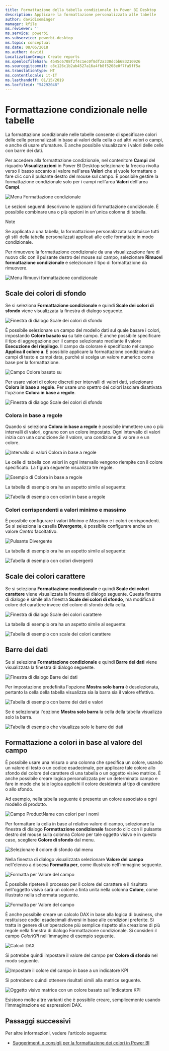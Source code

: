 ```yaml
---
title: Formattazione della tabella condizionale in Power BI Desktop
description: Applicare la formattazione personalizzata alle tabelle
author: davidiseminger
manager: kfile
ms.reviewer: ''
ms.service: powerbi
ms.subservice: powerbi-desktop
ms.topic: conceptual
ms.date: 08/06/2018
ms.author: davidi
LocalizationGroup: Create reports
ms.openlocfilehash: 4b45c6708f2f4c1ec0f8df2a330dcbb683210926
ms.sourcegitcommit: c8c126c1b2ab4527a16a4fb8f5208e0f7fa5ff5a
ms.translationtype: HT
ms.contentlocale: it-IT
ms.lasthandoff: 01/15/2019
ms.locfileid: "54292048"
---
```

# <a name="conditional-formatting-in-tables"></a>Formattazione condizionale nelle tabelle 
La formattazione condizionale nelle tabelle consente di specificare colori delle celle personalizzati in base ai valori della cella o ad altri valori o campi, e anche di usare sfumature. È anche possibile visualizzare i valori delle celle con barre dei dati. 

Per accedere alla formattazione condizionale, nel contenitore **Campi** del riquadro **Visualizzazioni** in Power BI Desktop selezionare la freccia rivolta verso il basso accanto al valore nell'area **Valori** che si vuole formattare o fare clic con il pulsante destro del mouse sul campo. È possibile gestire la formattazione condizionale solo per i campi nell'area **Valori** dell'area **Campi**.

![Menu Formattazione condizionale](media/desktop-conditional-table-formatting/table-formatting-0-popup-menu.png)

Le sezioni seguenti descrivono le opzioni di formattazione condizionale. È possibile combinare una o più opzioni in un'unica colonna di tabella.

> [!NOTE]
> Se applicata a una tabella, la formattazione personalizzata sostituisce tutti gli stili della tabella personalizzati applicati alle celle formattate in modo condizionale.

Per rimuovere la formattazione condizionale da una visualizzazione fare di nuovo clic con il pulsante destro del mouse sul campo, selezionare **Rimuovi formattazione condizionale** e selezionare il tipo di formattazione da rimuovere.

![Menu Rimuovi formattazione condizionale](media/desktop-conditional-table-formatting/table-formatting-1-remove.png)

## <a name="background-color-scales"></a>Scale dei colori di sfondo

Se si seleziona **Formattazione condizionale** e quindi **Scale dei colori di sfondo** viene visualizzata la finestra di dialogo seguente.

![Finestra di dialogo Scale dei colori di sfondo](media/desktop-conditional-table-formatting/table-formatting-1-default-dialog.png)

È possibile selezionare un campo del modello dati sul quale basare i colori, impostando **Colore basato su** su tale campo. È anche possibile specificare il tipo di aggregazione per il campo selezionato mediante il valore **Esecuzione del riepilogo**. Il campo da colorare è specificato nel campo **Applica il colore a**. È possibile applicare la formattazione condizionale a campi di testo e campi data, purché si scelga un valore numerico come base per la formattazione.

![Campo Colore basato su](media/desktop-conditional-table-formatting/table-formatting-1-apply-color-to.png)

Per usare valori di colore discreti per intervalli di valori dati, selezionare **Colora in base a regole**. Per usare uno spettro dei colori lasciare disattivata l'opzione **Colora in base a regole**. 

![Finestra di dialogo Scale dei colori di sfondo](media/desktop-conditional-table-formatting/table-formatting-1-color-by-rules-dialog.png)

### <a name="color-by-rules"></a>Colora in base a regole

Quando si seleziona **Colora in base a regole** è possibile immettere uno o più intervalli di valori, ognuno con un colore impostato.  Ogni intervallo di valori inizia con una condizione *Se il valore*, una condizione di valore *e* e un colore.

![Intervallo di valori Colora in base a regole](media/desktop-conditional-table-formatting/table-formatting-1-color-by-rules-if-value.png)

Le celle di tabella con valori in ogni intervallo vengono riempite con il colore specificato. La figura seguente visualizza tre regole.

![Esempio di Colora in base a regole](media/desktop-conditional-table-formatting/table-formatting-1-color-by-rules.png)

La tabella di esempio ora ha un aspetto simile al seguente:

![Tabella di esempio con colori in base a regole](media/desktop-conditional-table-formatting/table-formatting-1-color-by-rules-table.png)


### <a name="color-minimum-to-maximum"></a>Colori corrispondenti a valori minimo e massimo

È possibile configurare i valori *Minimo* e *Massimo* e i colori corrispondenti. Se si seleziona la casella **Divergente**, è possibile configurare anche un valore *Centro* facoltativo.

![Pulsante Divergente](media/desktop-conditional-table-formatting/table-formatting-1-diverging.png)

La tabella di esempio ora ha un aspetto simile al seguente:

![Tabella di esempio con colori divergenti](media/desktop-conditional-table-formatting/table-formatting-1-diverging-table.png)

## <a name="font-color-scales"></a>Scale dei colori carattere

Se si seleziona **Formattazione condizionale** e quindi **Scale dei colori carattere** viene visualizzata la finestra di dialogo seguente. Questa finestra di dialogo è simile alla finestra **Scale dei colori di sfondo**, ma modifica il colore del carattere invece del colore di sfondo della cella.

![Finestra di dialogo Scale dei colori carattere](media/desktop-conditional-table-formatting/table-formatting-2-diverging.png)

La tabella di esempio ora ha un aspetto simile al seguente:

![Tabella di esempio con scale dei colori carattere](media/desktop-conditional-table-formatting/table-formatting-2-table.png)

## <a name="data-bars"></a>Barre dei dati

Se si seleziona **Formattazione condizionale** e quindi **Barre dei dati** viene visualizzata la finestra di dialogo seguente. 

![Finestra di dialogo Barre dei dati](media/desktop-conditional-table-formatting/table-formatting-3-default.png)

Per impostazione predefinita l'opzione **Mostra solo barra** è deselezionata, pertanto la cella della tabella visualizza sia la barra sia il valore effettivo.

![Tabella di esempio con barre dei dati e valori](media/desktop-conditional-table-formatting/table-formatting-3-default-table.png)

Se è selezionata l'opzione **Mostra solo barra** la cella della tabella visualizza solo la barra.

![Tabella di esempio che visualizza solo le barre dei dati](media/desktop-conditional-table-formatting/table-formatting-3-default-table-bars.png)

## <a name="color-formatting-by-field-value"></a>Formattazione a colori in base al valore del campo

È possibile usare una misura o una colonna che specifica un colore, usando un valore di testo o un codice esadecimale, per applicare tale colore allo sfondo del colore del carattere di una tabella o un oggetto visivo matrice. È anche possibile creare logica personalizzata per un determinato campo e fare in modo che tale logica applichi il colore desiderato al tipo di carattere o allo sfondo.

Ad esempio, nella tabella seguente è presente un colore associato a ogni modello di prodotto. 

![Campo ProductName con colori per i nomi](media/desktop-conditional-table-formatting/conditional-table-formatting_01.png)

Per formattare la cella in base al relativo valore di campo, selezionare la finestra di dialogo **Formattazione condizionale** facendo clic con il pulsante destro del mouse sulla colonna *Colore* per tale oggetto visivo e in questo caso, scegliere **Colore di sfondo**  dal menu. 

![Selezionare il colore di sfondo dal menu](media/desktop-conditional-table-formatting/conditional-table-formatting_02.png)

Nella finestra di dialogo visualizzata selezionare **Valore del campo** nell'elenco a discesa **Formatta per**, come illustrato nell'immagine seguente.

![Formatta per Valore del campo](media/desktop-conditional-table-formatting/conditional-table-formatting_03.png)

È possibile ripetere il processo per il colore del carattere e il risultato nell'oggetto visivo sarà un colore a tinta unita nella colonna **Colore**, come illustrato nella schermata seguente.

![Formatta per Valore del campo](media/desktop-conditional-table-formatting/conditional-table-formatting_04.png)

È anche possibile creare un calcolo DAX in base alla logica di business, che restituisce codici esadecimali diversi in base alle condizioni preferite. Si tratta in genere di un'operazione più semplice rispetto alla creazione di più regole nella finestra di dialogo Formattazione condizionale. Si consideri il campo *ColorKPI* nell'immagine di esempio seguente.

![Calcoli DAX](media/desktop-conditional-table-formatting/conditional-table-formatting_05.png)

Si potrebbe quindi impostare il valore del campo per **Colore di sfondo** nel modo seguente.

![Impostare il colore del campo in base a un indicatore KPI](media/desktop-conditional-table-formatting/conditional-table-formatting_06.png)

Si potrebbero quindi ottenere risultati simili alla matrice seguente.

![Oggetto visivo matrice con un colore basato sull'indicatore KPI](media/desktop-conditional-table-formatting/conditional-table-formatting_07.png)

Esistono molte altre varianti che è possibile creare, semplicemente usando l'immaginazione ed espressioni DAX.

## <a name="next-steps"></a>Passaggi successivi
Per altre informazioni, vedere l'articolo seguente:  

* [Suggerimenti e consigli per la formattazione dei colori in Power BI](visuals/service-tips-and-tricks-for-color-formatting.md)  


